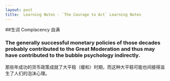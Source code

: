 ```yaml
---
layout: post
title:  Learning Notes - `The Courage to Act` Learning Notes
---
```

##生词 
Complacency 自满

### The generally successful monetary policies of those decades probably contributed to the Great Moderation and thus may have contributed to the bubble psychology indirectly.
那些年成功的货币政策成就了大平稳（缓和）时期，而这种大平稳可能也间接得滋生了人们的泡沫心理。
 

